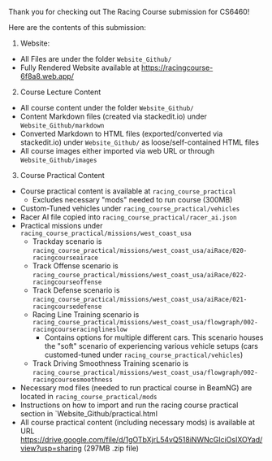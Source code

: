 Thank you for checking out The Racing Course submission for CS6460!

Here are the contents of this submission:
1. Website: 
 - All Files are under the folder `Website_Github/`
 - Fully Rendered Website available at https://racingcourse-6f8a8.web.app/
2. Course Lecture Content
 - All course content under the folder `Website_Github/`
 - Content Markdown files (created via stackedit.io) under `Website_Github/markdown`
 - Converted Markdown to HTML files (exported/converted via stackedit.io) under `Website_Github/` as loose/self-contained HTML files
 - All course images either imported via web URL or through `Website_Github/images`
3. Course Practical Content
 - Course practical content is available at `racing_course_practical`
   - Excludes necessary "mods" needed to run course (300MB)
 - Custom-Tuned vehicles under `racing_course_practical/vehicles`
 - Racer AI file copied into `racing_course_practical/racer_ai.json`
 - Practical missions under `racing_course_practical/missions/west_coast_usa`
   - Trackday scenario is `racing_course_practical/missions/west_coast_usa/aiRace/020-racingcourseairace`
   - Track Offense scenario is `racing_course_practical/missions/west_coast_usa/aiRace/022-racingcourseoffense`
   - Track Defense scenario is `racing_course_practical/missions/west_coast_usa/aiRace/021-racingcoursedefense`
   - Racing Line Training scenario is `racing_course_practical/missions/west_coast_usa/flowgraph/002-racingcourseracinglineslow`
     - Contains options for multiple different cars. This scenario houses the "soft" scenario of experiencing various vehicle setups (cars customed-tuned under `racing_course_practical/vehicles`)
   - Track Driving Smoothness Training scenario is `racing_course_practical/missions/west_coast_usa/flowgraph/002-racingcoursesmoothness`
 - Necessary mod files (needed to run practical course in BeamNG) are located in `racing_course_practical/mods`
 - Instructions on how to import and run the racing course practical section in `Website_Github/practical.html
 - All course practical content (including necessary mods) is available at URL https://drive.google.com/file/d/1gOTbXjrL54vQ518iNWNcGIciOsIXOYad/view?usp=sharing (297MB .zip file) 

